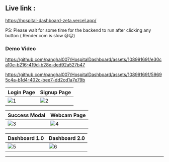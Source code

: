 ## Live link :<br>
https://hospital-dashboard-zeta.vercel.app/

PS: Please wait for some time for the backend to run after clicking any button ( Render.com is slow 😪😐)

### Demo Video

https://github.com/panghal007/HospitalDashboard/assets/108991691/e30ca10e-b216-419d-b28e-ded92a527b47

https://github.com/panghal007/HospitalDashboard/assets/108991691/59695c4a-b1d4-402c-bee7-dd2cd1a7e79b



|                                             Login Page                                                      |                                            Signup Page                                                      |
| ----------------------                                                                                      | ----------------------                                                                                      |
| ![1](https://github.com/panghal007/HospitalDashboard/assets/108991691/7e73c8c4-7411-4384-bfd6-3b99f63097c0) | ![2](https://github.com/panghal007/HospitalDashboard/assets/108991691/d82ed259-bbea-475d-ad59-20fb435305ad) |

|                                         Success Modal                                                       |                                         Webcam Page                                                         |
| ----------------------                                                                                      | ----------------------                                                                                      |
| ![3](https://github.com/panghal007/HospitalDashboard/assets/108991691/c6f8dc23-6db5-4b13-b0d6-fb6a9bc79302) | ![4](https://github.com/panghal007/HospitalDashboard/assets/108991691/a6347eff-6239-4d33-86a7-1d260f2d2805) |

|                                         Dashboard 1.0                                                       |                                        Dashboard 2.0                                                        |
| ----------------------                                                                                      | ----------------------                                                                                      |
| ![5](https://github.com/panghal007/HospitalDashboard/assets/108991691/9d65431d-39fe-41af-96a7-2b6f216ea51b) | ![6](https://github.com/panghal007/HospitalDashboard/assets/108991691/79670cbd-145e-40b0-9418-1ab8b478951f) |

  --------------------------------------------------------------------------------------------------------------------------------------------------------------------------------------------------------------------






